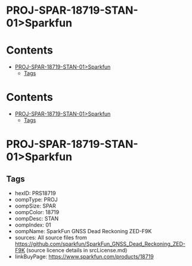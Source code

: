 
PROJ-SPAR-18719-STAN-01>Sparkfun
================================

Contents
========

* [PROJ-SPAR-18719-STAN-01>Sparkfun](#proj-spar-18719-stan-01sparkfun)
	* [Tags](#tags)

Contents
========

* [PROJ-SPAR-18719-STAN-01>Sparkfun](#proj-spar-18719-stan-01sparkfun)
	* [Tags](#tags)

# PROJ-SPAR-18719-STAN-01>Sparkfun

## Tags

- hexID: PRS18719
- oompType: PROJ
- oompSize: SPAR
- oompColor: 18719
- oompDesc: STAN
- oompIndex: 01
- oompName: SparkFun GNSS Dead Reckoning ZED-F9K
- sources: All source files from https://github.com/sparkfun/SparkFun_GNSS_Dead_Reckoning_ZED-F9K (source licence details in srcLicense.md)
- linkBuyPage: https://www.sparkfun.com/products/18719
